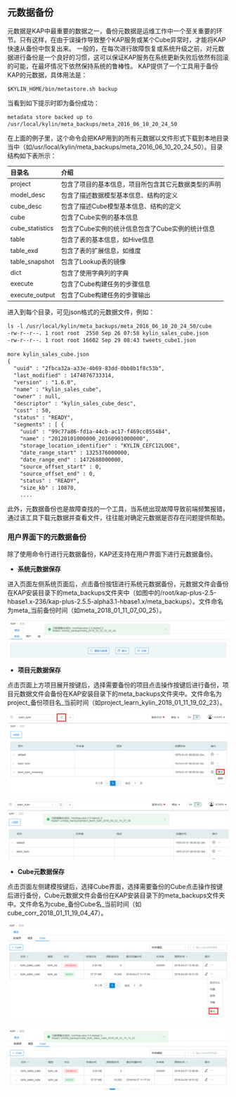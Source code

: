 ## 元数据备份

元数据是KAP中最重要的数据之一，备份元数据是运维工作中一个至关重要的环节。只有这样，在由于误操作导致整个KAP服务或某个Cube异常时，才能将KAP快速从备份中恢复出来。
一般的，在每次进行故障恢复或系统升级之前，对元数据进行备份是一个良好的习惯，这可以保证KAP服务在系统更新失败后依然有回滚的可能，在最坏情况下依然保持系统的鲁棒性。
KAP提供了一个工具用于备份KAP的元数据，具体用法是：

```shell
$KYLIN_HOME/bin/metastore.sh backup
```
当看到如下提示时即为备份成功：

```shell
metadata store backed up to /usr/local/kylin/meta_backups/meta_2016_06_10_20_24_50
```
在上面的例子里，这个命令会把KAP用到的所有元数据以文件形式下载到本地目录当中（如/usr/local/kylin/meta_backups/meta_2016_06_10_20_24_50）。目录结构如下表所示：

| 目录名          | 介绍                                                 |
| :-------------- | :--------------------------------------------------- |
| project         | 包含了项目的基本信息，项目所包含其它元数据类型的声明 |
| model_desc      | 包含了描述数据模型基本信息、结构的定义               |
| cube_desc       | 包含了描述Cube模型基本信息、结构的定义               |
| cube            | 包含了Cube实例的基本信息                             |
| cube_statistics | 包含了Cube实例的统计信息包含了Cube实例的统计信息     |
| table           | 包含了表的基本信息，如Hive信息                       |
| table_exd       | 包含了表的扩展信息，如维度                           |
| table_snapshot  | 包含了Lookup表的镜像                                 |
| dict            | 包含了使用字典列的字典                               |
| execute         | 包含了Cube构建任务的步骤信息                         |
| execute_output  | 包含了Cube构建任务的步骤输出                         |
进入到每个目录，可见json格式的元数据文件，例如：
```shell
ls -l /usr/local/kylin/meta_backups/meta_2016_06_10_20_24_50/cube
-rw-r--r--. 1 root root  2550 Sep 26 07:58 kylin_sales_cube.json
-rw-r--r--. 1 root root 16602 Sep 29 08:43 tweets_cube1.json

more kylin_sales_cube.json
{
  "uuid" : "2fbca32a-a33e-4b69-83dd-0bb8b1f8c53b",
  "last_modified" : 1474876733314,
  "version" : "1.6.0",
  "name" : "kylin_sales_cube",
  "owner" : null,
  "descriptor" : "kylin_sales_cube_desc",
  "cost" : 50,
  "status" : "READY",
  "segments" : [ {
    "uuid" : "99c77a86-fd1a-44cb-ac17-f469cc055484",
    "name" : "20120101000000_20160901000000",
    "storage_location_identifier" : "KYLIN_CEFC12LOOE",
    "date_range_start" : 1325376000000,
    "date_range_end" : 1472688000000,
    "source_offset_start" : 0,
    "source_offset_end" : 0,
    "status" : "READY",
    "size_kb" : 10870,
    ....
```

此外，元数据备份也是故障查找的一个工具，当系统出现故障导致前端频繁报错，通过该工具下载元数据并查看文件，往往能对确定元数据是否存在问题提供帮助。

### 用户界面下的元数据备份 ###

除了使用命令行进行元数据备份，KAP还支持在用户界面下进行元数据备份。

* **系统元数据保存**

进入页面左侧系统页面后，点击备份按钮进行系统元数据备份，元数据文件会备份在KAP安装目录下的meta\_backups文件夹中（如图中的/root/kap-plus-2.5-hbase1.x-236/kap-plus-2.5.5-alpha3.1-hbase1.x/meta\_backups）。文件命名为meta\_当前备份时间（如meta_2018_01_11_07_00_25）。

![系统元数据备份](images/instance_backup_1_cn.png)

* **项目元数据保存**

点击页面上方项目展开按键后，选择需要备份的项目点击操作按键后进行备份，项目元数据文件会备份在KAP安装目录下的meta\_backups文件夹中。文件命名为project\_备份项目名\_当前时间（如project_learn_kylin_2018_01_11_19_02_23）。

![项目页面](images/project_page_1_cn.png)

![项目元数据备份](images/project_backup_1_cn.png)

* **Cube元数据保存**

点击页面左侧建模按键后，选择Cube界面，选择需要备份的Cube点击操作按键后进行备份，Cube元数据文件会备份在KAP安装目录下的meta\_backups文件夹中。文件命名为cube\_备份Cube名\_当前时间（如cube_corr_2018_01_11_19_04_47）。

![建模页面](images/studio_page_1_cn.png)

![Cube元数据备份](images/Cube_backup_1_cn.png)

